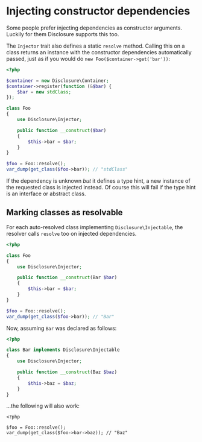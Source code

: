 # Injecting constructor dependencies
Some people prefer injecting dependencies as constructor arguments. Luckily for
them Disclosure supports this too.

The `Injector` trait also defines a static `resolve` method. Calling this on a
class returns an instance with the constructor dependencies automatically
passed, just as if you would do `new Foo($container->get('bar'))`:

```php
<?php

$container = new Disclosure\Container;
$container->register(function (&$bar) {
    $bar = new stdClass;
});

class Foo
{
    use Disclosure\Injector;

    public function __construct($bar)
    {
        $this->bar = $bar;
    }
}

$foo = Foo::resolve();
var_dump(get_class($foo->bar)); // "stdClass"
```

If the dependency is unknown _but_ it defines a type hint, a new instance of the
requested class is injected instead. Of course this will fail if the type hint
is an interface or abstract class.

## Marking classes as resolvable
For each auto-resolved class implementing `Disclosure\Injectable`, the resolver
calls `resolve` too on injected dependencies.

```php
<?php

class Foo
{
    use Disclosure\Injector;

    public function __construct(Bar $bar)
    {
        $this->bar = $bar;
    }
}

$foo = Foo::resolve();
var_dump(get_class($foo->bar)); // "Bar"
```

Now, assuming `Bar` was declared as follows:

```php
<?php

class Bar implements Disclosure\Injectable
{
    use Disclosure\Injector;

    public function __construct(Baz $baz)
    {
        $this->baz = $baz;
    }
}
```

...the following will also work:
```
<?php

$foo = Foo::resolve();
var_dump(get_class($foo->bar->baz)); // "Baz"
```

